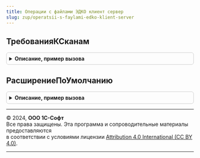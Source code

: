 ```yaml
---
title: Операции с файлами ЭДКО клиент сервер
slug: zup/operatsii-s-faylami-edko-klient-server
---
```



## ТребованияКСканам
<details style="margin: 1em 0; padding: 0.5em; border: 1px solid #ccc; border-radius: 6px;">

<summary style="font-weight: bold; cursor: pointer;">Описание, пример вызова</summary>

```bsl

// Параметры метода ОбработатьКартинки
Функция ТребованияКСканам() Экспорт
```

Пример вызова
```bsl
Результат = ОперацииСФайламиЭДКОКлиентСервер.ТребованияКСканам() 
```
</details>

## РасширениеПоУмолчанию
<details style="margin: 1em 0; padding: 0.5em; border: 1px solid #ccc; border-radius: 6px;">

<summary style="font-weight: bold; cursor: pointer;">Описание, пример вызова</summary>

```bsl

Функция РасширениеПоУмолчанию() Экспорт
```

Пример вызова
```bsl
Результат = ОперацииСФайламиЭДКОКлиентСервер.РасширениеПоУмолчанию() 
```
</details>

---

© 2024, **ООО 1С-Софт**  
Все права защищены. Эта программа и сопроводительные материалы предоставляются  
в соответствии с условиями лицензии [Attribution 4.0 International (CC BY 4.0)](https://creativecommons.org/licenses/by/4.0/legalcode).

---
